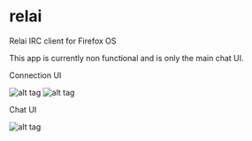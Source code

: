 # relai
Relai IRC client for Firefox OS

This app is currently non functional and is only the main chat UI.

Connection UI

![alt tag](http://i.imgur.com/MqvJT9k.png)
![alt tag](http://i.imgur.com/hDaidI7.png)

Chat UI

![alt tag](http://i.imgur.com/wCGT2YG.png)
